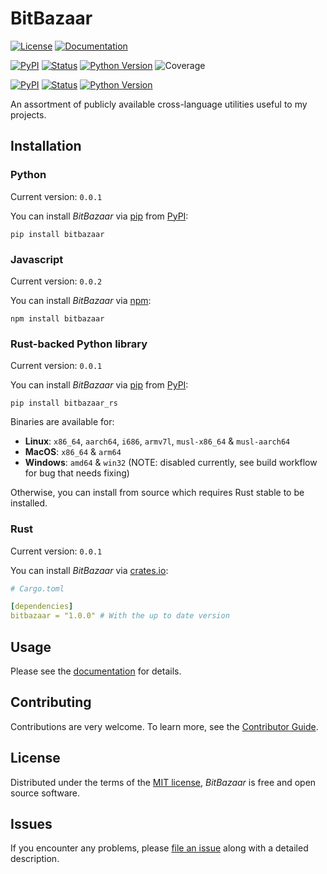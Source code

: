 # BitBazaar

[![License](https://img.shields.io/badge/License-MIT-green.svg)][license]
[![Documentation](https://img.shields.io/badge/Documentation-8A2BE2)](https://zakstucke.github.io/bitbazaar)

[license]: https://github.com/zakstucke/bitbazaar/blob/main/LICENSE.md

[![PyPI](https://img.shields.io/pypi/v/bitbazaar.svg)][pypi status]
[![Status](https://img.shields.io/pypi/status/bitbazaar.svg)][pypi status]
[![Python Version](https://img.shields.io/pypi/pyversions/bitbazaar)][pypi status]
![Coverage](https://img.shields.io/badge/Coverage-100%25-green)

[pypi status]: https://pypi.org/project/bitbazaar/

[![PyPI](https://img.shields.io/pypi/v/bitbazaar_rs.svg)][pypi status]
[![Status](https://img.shields.io/pypi/status/bitbazaar_rs.svg)][pypi status]
[![Python Version](https://img.shields.io/pypi/pyversions/bitbazaar_rs)][pypi status]

[pypi status]: https://pypi.org/project/bitbazaar_rs/

An assortment of publicly available cross-language utilities useful to my projects.

## Installation

### Python

Current version: `0.0.1`

You can install _BitBazaar_ via [pip](https://pip.pypa.io/) from [PyPI](https://pypi.org/):

```console
pip install bitbazaar
```

### Javascript

Current version: `0.0.2`

You can install _BitBazaar_ via [npm](https://www.npmjs.com/):

```console
npm install bitbazaar
```

### Rust-backed Python library

Current version: `0.0.1`

You can install _BitBazaar_ via [pip](https://pip.pypa.io/) from [PyPI](https://pypi.org/):

```console
pip install bitbazaar_rs
```

Binaries are available for:

-   **Linux**: `x86_64`, `aarch64`, `i686`, `armv7l`, `musl-x86_64` & `musl-aarch64`
-   **MacOS**: `x86_64` & `arm64`
-   **Windows**: `amd64` & `win32` (NOTE: disabled currently, see build workflow for bug that needs fixing)

Otherwise, you can install from source which requires Rust stable to be installed.

### Rust

Current version: `0.0.1`

You can install _BitBazaar_ via [crates.io](https://crates.io/):

```yaml
# Cargo.toml

[dependencies]
bitbazaar = "1.0.0" # With the up to date version
```

## Usage

Please see the [documentation](https://zakstucke.github.io/bitbazaar) for details.

## Contributing

Contributions are very welcome.
To learn more, see the [Contributor Guide](CONTRIBUTING.md).

## License

Distributed under the terms of the [MIT license](LICENSE.md),
_BitBazaar_ is free and open source software.

## Issues

If you encounter any problems,
please [file an issue](https://github.com/zakstucke/bitbazaar/issues) along with a detailed description.
